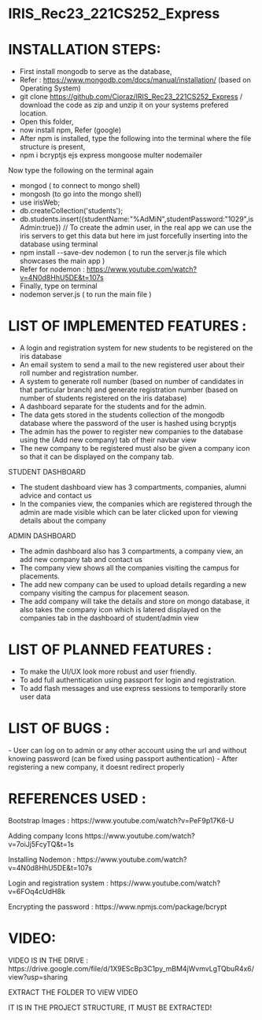 # IRIS_Rec23_221CS252_Express

<h1> INSTALLATION STEPS:</h1>

- First install mongodb to serve as the database,
- Refer : https://www.mongodb.com/docs/manual/installation/ (based on Operating System)
- git clone https://github.com/Cioraz/IRIS_Rec23_221CS252_Express / download the code as zip and unzip it on your systems prefered location.
- Open this folder, 
- now install npm, Refer (google)
- After npm is installed, type the following into the terminal where the file structure is present,
- npm i bcryptjs ejs express mongoose multer nodemailer
  
Now type the following on the terminal again
- mongod ( to connect to mongo shell)
- mongosh (to go into the mongo shell)
- use irisWeb;
- db.createCollection('students');
- db.students.insert({studentName:"%AdMiN",studentPassword:"1029",isAdmin:true}) // To create the admin user, in the real app we can use the iris servers to get this data but here im just forcefully inserting into the database using terminal
- npm install --save-dev nodemon ( to run the server.js file which showcases the main app )
- Refer for nodemon : https://www.youtube.com/watch?v=4N0d8HhU5DE&t=107s
- Finally, type on terminal 
- nodemon server.js ( to run the main file )

<h1>LIST OF IMPLEMENTED FEATURES :</h1>

- A login and registration system for new students to be registered on the iris database
- An email system to send a mail to the new registered user about their roll number and registration number.
- A system to generate roll number (based on number of candidates in that particular branch) and generate registration number (based on number of students registered on the iris database)
- A dashboard separate for the students and for the admin.
- The data gets stored in the students collection of the mongodb database where the password of the user is hashed using bcryptjs
- The admin has the power to register new companies to the database using the (Add new company) tab of their navbar view
- The new company to be registered must also be given a company icon so that it can be displayed on the company tab.


STUDENT DASHBOARD
- The student dashboard view has 3 compartments, companies, alumni advice and contact us
- In the companies view, the companies which are registered through the admin are made visible which can be later clicked upon for viewing details about the company


ADMIN DASHBOARD
- The admin dashboard also has 3 compartments, a company view, an add new company tab and contact us
- The company view shows all the companies visiting the campus for placements.
- The add new company can be used to upload details regarding a new company visiting the campus for placement season.
- The add company will take the details and store on mongo database, it also takes the company icon which is latered displayed on the companies tab in the dashboard of student/admin view

<h1>LIST OF PLANNED FEATURES  :</h1>

- To make the UI/UX look more robust and user friendly.
- To add full authentication using passport for login and registration.
- To add flash messages and use express sessions to temporarily store user data

<h1>LIST OF BUGS :</h1>
- User can log on to admin or any other account using the url and without knowing password (can be fixed using passport authentication)
- After registering a new company, it doesnt redirect properly

<h1>REFERENCES USED : </h1>
<p> Bootstrap Images : https://www.youtube.com/watch?v=PeF9p17K6-U</p>
<p>  Adding company Icons   https://www.youtube.com/watch?v=7oiJj5FcyTQ&t=1s</p>
<p>  Installing Nodemon : https://www.youtube.com/watch?v=4N0d8HhU5DE&t=107s</p>
<p>  Login and registration system : https://www.youtube.com/watch?v=6FOq4cUdH8k</p>
<p>  Encrypting the password : https://www.npmjs.com/package/bcrypt</p>


<h1>VIDEO:</h1>
<p>VIDEO IS IN THE DRIVE : https://drive.google.com/file/d/1X9EScBp3C1py_mBM4jWvmvLgTQbuR4x6/view?usp=sharing </p>
<p> EXTRACT THE FOLDER TO VIEW VIDEO </p>
<p>IT IS IN THE PROJECT STRUCTURE, IT MUST BE EXTRACTED!</p>
